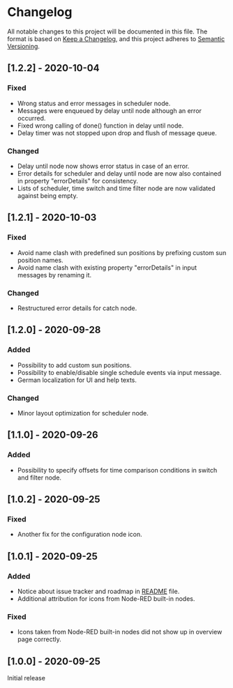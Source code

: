 # Changelog
All notable changes to this project will be documented in this file.
The format is based on [Keep a Changelog](https://keepachangelog.com/en/1.0.0/),
and this project adheres to [Semantic Versioning](https://semver.org/spec/v2.0.0.html).

## [1.2.2] - 2020-10-04
### Fixed
- Wrong status and error messages in scheduler node.
- Messages were enqueued by delay until node although an error occurred.
- Fixed wrong calling of done() function in delay until node.
- Delay timer was not stopped upon drop and flush of message queue.

### Changed
- Delay until node now shows error status in case of an error.
- Error details for scheduler and delay until node are now also contained in property "errorDetails" for consistency.
- Lists of scheduler, time switch and time filter node are now validated against being empty.

## [1.2.1] - 2020-10-03
### Fixed
- Avoid name clash with predefined sun positions by prefixing custom sun position names.
- Avoid name clash with existing property "errorDetails" in input messages by renaming it.

### Changed
- Restructured error details for catch node.

## [1.2.0] - 2020-09-28
### Added
- Possibility to add custom sun positions.
- Possibility to enable/disable single schedule events via input message.
- German localization for UI and help texts.

### Changed
- Minor layout optimization for scheduler node.

## [1.1.0] - 2020-09-26
### Added
- Possibility to specify offsets for time comparison conditions in switch and filter node.

## [1.0.2] - 2020-09-25
### Fixed
- Another fix for the configuration node icon.

## [1.0.1] - 2020-09-25
### Added
- Notice about issue tracker and roadmap in [README](README.md) file.
- Additional attribution for icons from Node-RED built-in nodes.

### Fixed
- Icons taken from Node-RED built-in nodes did not show up in overview page correctly.

## [1.0.0] - 2020-09-25
Initial release
